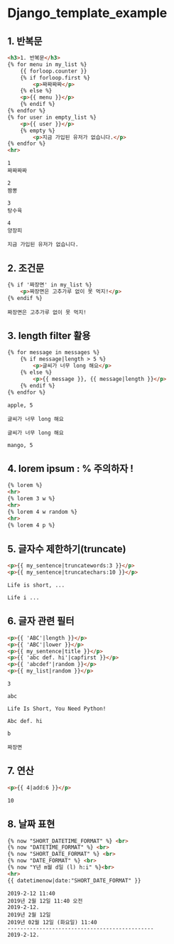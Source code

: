 # Django_template_example



## 1. 반복문

```html
<h3>1. 반복문</h3>
{% for menu in my_list %}
    {{ forloop.counter }}
    {% if forloop.first %}
        <p>짜짜짜짜</p>
    {% else %}
    <p>{{ menu }}</p>
    {% endif %}
{% endfor %}
{% for user in empty_list %}
    <p>{{ user }}</p>
    {% empty %}
        <p>지금 가입된 유저가 없습니다.</p>
{% endfor %}
<hr>
```

```
1
짜짜짜짜

2
짬뽕

3
탕수육

4
양장피

지금 가입된 유저가 없습니다.
```



## 2. 조건문

```html
{% if '짜장면' in my_list %}
    <p>짜장면은 고추가루 없이 못 먹지!</p>
{% endif %}
```

```
짜장면은 고추가루 없이 못 먹지!
```



## 3. length filter 활용

```html
{% for message in messages %}
    {% if message|length > 5 %}
        <p>글씨가 너무 long 해요</p>
    {% else %}
        <p>{{ message }}, {{ message|length }}</p>
    {% endif %}
{% endfor %}
```

```
apple, 5

글씨가 너무 long 해요

글씨가 너무 long 해요

mango, 5
```



## 4. lorem ipsum : % 주의하자 !

```html
{% lorem %}
<hr>
{% lorem 3 w %}
<hr>
{% lorem 4 w random %}
<hr>
{% lorem 4 p %}
```



## 5. 글자수 제한하기(truncate)

```html
<p>{{ my_sentence|truncatewords:3 }}</p>
<p>{{ my_sentence|truncatechars:10 }}</p>
```

```
Life is short, ...

Life i ...
```



## 6. 글자 관련 필터

```html
<p>{{ 'ABC'|length }}</p>
<p>{{ 'ABC'|lower }}</p>
<p>{{ my_sentence|title }}</p>
<p>{{ 'abc def. hi'|capfirst }}</p>
<p>{{ 'abcdef'|random }}</p>
<p>{{ my_list|random }}</p>
```

```
3

abc

Life Is Short, You Need Python!

Abc def. hi

b

짜장면
```



## 7. 연산

```html
<p>{{ 4|add:6 }}</p>
```

```
10
```



## 8. 날짜 표현

```html
{% now "SHORT_DATETIME_FORMAT" %} <br>
{% now "DATETIME_FORMAT" %} <br>
{% now "SHORT_DATE_FORMAT" %} <br>
{% now "DATE_FORMAT" %} <br>
{% now "Y년 m월 d일 (l) h:i" %}<br>
<hr>
{{ datetimenow|date:"SHORT_DATE_FORMAT" }}
```

```
2019-2-12 11:40 
2019년 2월 12일 11:40 오전 
2019-2-12. 
2019년 2월 12일 
2019년 02월 12일 (화요일) 11:40
----------------------------------------------
2019-2-12.
```

